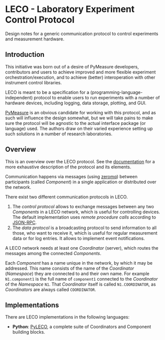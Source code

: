 # LECO - Laboratory Experiment Control Protocol
Design notes for a generic communication protocol to control experiments and measurement hardware.


## Introduction

This initiative was born out of a desire of PyMeasure developers, contributors and users to achieve improved and more flexible experiment orchestration/execution, and to achieve (better) interoperation with other instrument control libraries.

LECO is meant to be a specification for a (programming-language-independent) protocol to enable users to run experiments with a number of hardware devices, including logging, data storage, plotting, and GUI.

[PyMeasure](https://pymeasure.readthedocs.io) is an obvious candidate for working with this protocol, and as such will influence the design somewhat, but we will take pains to make sure the protocol will be agnostic to the actual interface package (or language) used.
The authors draw on their varied experience setting up such solutions in a number of research laboratories.


## Overview

This is an overview over the LECO protocol.
See the [documentation](https://leco-laboratory-experiment-control-protocol.readthedocs.io/en/latest/) for a more exhaustive description of the protocol and its elements.

Communication happens via messages (using [zeromq](https://zeromq.org/)) between participants (called _Component_) in a single application or distributed over the network.

There exist two different communication protocols in LECO.
1. The _control protocol_ allows to exchange messages between any two _Components_ in a LECO network, which is useful for controlling devices.
   The default implementation uses _remote procedure calls_ according to [JSON-RPC](https://www.jsonrpc.org/specification).
2. The _data protocol_ is a broadcasting protocol to send information to all those, who want to receive it, which is useful for regular measurement data or for log entries.
   It allows to implement event notifications.

A LECO network needs at least one _Coordinator_ (server), which routes the messages among the connected _Components_.

Each _Component_ has a name unique in the network, by which it may be addressed.
This name consists of the name of the _Coordinator_ (_Namespace_) they are connected to and their own name.
For example `N1.component1` is the full name of `component1` connected to the _Coordinator_ of the _Namespace_ `N1`.
That _Coordinator_ itself is called `N1.COORDINATOR`, as _Coordinators_ are always called `COORDINATOR`.


## Implementations

There are LECO implementations in the following languages:

- **Python**: [PyLECO](https://github.com/pymeasure/pyleco), a complete suite of Coordinators and Component building blocks.
